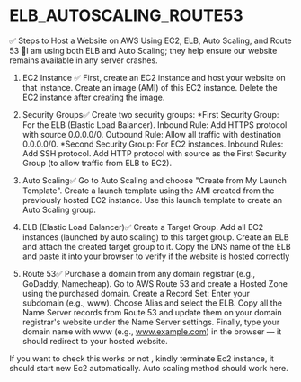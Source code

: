 # ELB_AUTOSCALING_ROUTE53

✅ Steps to Host a Website on AWS Using EC2, ELB, Auto Scaling, and Route 53
🔹I am using both ELB and Auto Scaling; they help ensure our website remains available in any server crashes.

1. EC2 Instance ✅
First, create an EC2 instance and host your website on that instance.
Create an image (AMI) of this EC2 instance. Delete the EC2 instance after creating the image.

2. Security Groups✅
Create two security groups:
*First Security Group: For the ELB (Elastic Load Balancer).
Inbound Rule: Add HTTPS protocol with source 0.0.0.0/0.
Outbound Rule: Allow all traffic with destination 0.0.0.0/0.
*Second Security Group: For EC2 instances.
Inbound Rules:
Add SSH protocol.
Add HTTP protocol with source as the First Security Group (to allow traffic from ELB to EC2).

3. Auto Scaling✅
Go to Auto Scaling and choose "Create from My Launch Template".
Create a launch template using the AMI created from the previously hosted EC2 instance.
Use this launch template to create an Auto Scaling group.

4. ELB (Elastic Load Balancer)✅
Create a Target Group.
Add all EC2 instances (launched by auto scaling) to this target group.
Create an ELB and attach the created target group to it.
Copy the DNS name of the ELB and paste it into your browser to verify if the website is hosted correctly

5. Route 53✅
Purchase a domain from any domain registrar (e.g., GoDaddy, Namecheap).
Go to AWS Route 53 and create a Hosted Zone using the purchased domain.
Create a Record Set:
Enter your subdomain (e.g., www).
Choose Alias and select the ELB.
Copy all the Name Server records from Route 53 and update them on your domain registrar's website under the Name Server settings.
Finally, type your domain name with www (e.g., www.example.com) in the browser — it should redirect to your hosted website.

If you want to check this works or not , kindly terminate Ec2 instance, it should start new Ec2 automatically. Auto scaling method should work here.
